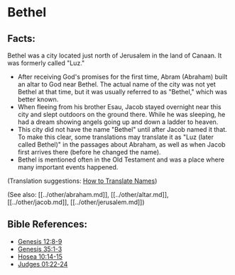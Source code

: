 # Bethel #

## Facts: ##

Bethel was a city located just north of Jerusalem in the land of Canaan. It was formerly called "Luz."

* After receiving God's promises for the first time, Abram (Abraham) built an altar to God near Bethel. The actual name of the city was not yet Bethel at that time, but it was usually referred to as "Bethel," which was better known.
* When fleeing from his brother Esau, Jacob stayed overnight near this city and slept outdoors on the ground there. While he was sleeping, he had a dream showing angels going up and down a ladder to heaven.
* This city did not have the name "Bethel" until after Jacob named it that. To make this clear, some translations may translate it as "Luz (later called Bethel)" in the passages about Abraham, as well as when Jacob first arrives there (before he changed the name).
* Bethel is mentioned often in the Old Testament and was a place where many important events happened.

(Translation suggestions: [How to Translate Names](en/ta-vol1/translate/man/translate-names))

(See also: [[../other/abraham.md]], [[../other/altar.md]], [[../other/jacob.md]], [[../other/jerusalem.md]])

## Bible References: ##

* [Genesis 12:8-9](en/tn/gen/help/12/08)
* [Genesis 35:1-3](en/tn/gen/help/35/01)
* [Hosea 10:14-15](en/tn/hos/help/10/14)
* [Judges 01:22-24](en/tn/jdg/help/01/22)